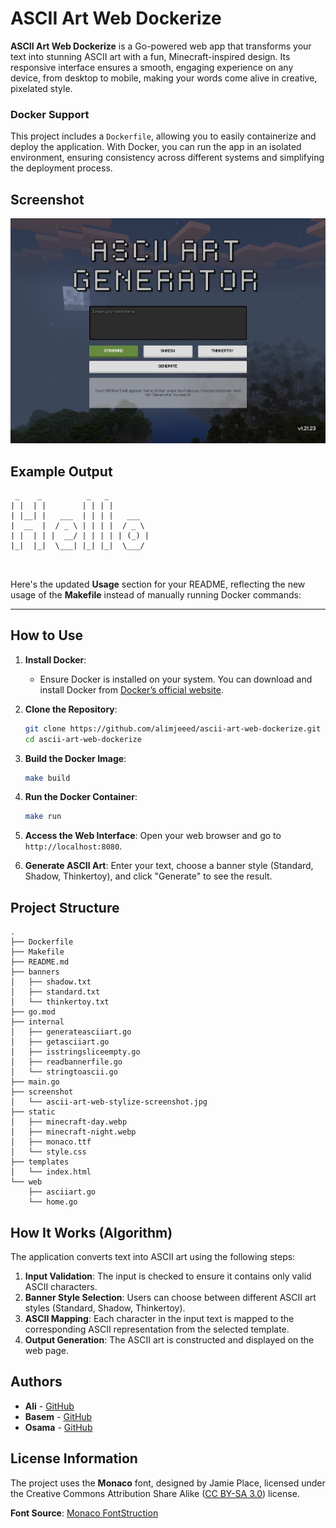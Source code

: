# ASCII Art Web Dockerize

**ASCII Art Web Dockerize** is a Go-powered web app that transforms your text into stunning ASCII art with a fun, Minecraft-inspired design. Its responsive interface ensures a smooth, engaging experience on any device, from desktop to mobile, making your words come alive in creative, pixelated style.

### Docker Support

This project includes a `Dockerfile`, allowing you to easily containerize and deploy the application. With Docker, you can run the app in an isolated environment, ensuring consistency across different systems and simplifying the deployment process.

## Screenshot

![Screenshot of ascii-art-web-stylize](https://github.com/alimjeeed/ascii-art-web-stylize/blob/main/screenshot/ascii-art-web-stylize-screenshot.jpg)

## Example Output

```plaintext
 _    _          _   _          
| |  | |        | | | |         
| |__| |   ___  | | | |   ___   
|  __  |  / _ \ | | | |  / _ \  
| |  | | |  __/ | | | | | (_) | 
|_|  |_|  \___| |_| |_|  \___/  
                                
                                
```

Here's the updated **Usage** section for your README, reflecting the new usage of the **Makefile** instead of manually running Docker commands:

---

## How to Use

1. **Install Docker**:
   - Ensure Docker is installed on your system. You can download and install Docker from [Docker’s official website](https://www.docker.com/products/docker-desktop).

2. **Clone the Repository**:
    ```bash
    git clone https://github.com/alimjeeed/ascii-art-web-dockerize.git
    cd ascii-art-web-dockerize
    ```

3. **Build the Docker Image**:
    ```bash
    make build
    ```

4. **Run the Docker Container**:
    ```bash
    make run
    ```

5. **Access the Web Interface**:
    Open your web browser and go to `http://localhost:8080`.

6. **Generate ASCII Art**:
    Enter your text, choose a banner style (Standard, Shadow, Thinkertoy), and click "Generate" to see the result.

## Project Structure

```plaintext
.
├── Dockerfile
├── Makefile
├── README.md
├── banners
│   ├── shadow.txt
│   ├── standard.txt
│   └── thinkertoy.txt
├── go.mod
├── internal
│   ├── generateasciiart.go
│   ├── getasciiart.go
│   ├── isstringsliceempty.go
│   ├── readbannerfile.go
│   └── stringtoascii.go
├── main.go
├── screenshot
│   └── ascii-art-web-stylize-screenshot.jpg
├── static
│   ├── minecraft-day.webp
│   ├── minecraft-night.webp
│   ├── monaco.ttf
│   └── style.css
├── templates
│   └── index.html
└── web
    ├── asciiart.go
    └── home.go
```   

## How It Works (Algorithm)

The application converts text into ASCII art using the following steps:

1. **Input Validation**: The input is checked to ensure it contains only valid ASCII characters.
2. **Banner Style Selection**: Users can choose between different ASCII art styles (Standard, Shadow, Thinkertoy).
3. **ASCII Mapping**: Each character in the input text is mapped to the corresponding ASCII representation from the selected template.
4. **Output Generation**: The ASCII art is constructed and displayed on the web page.

## Authors

- **Ali** - [GitHub](https://github.com/alimjeeed)
- **Basem** - [GitHub](https://github.com/basem9999)
- **Osama** - [GitHub](https://github.com/oalmaska)

## License Information

The project uses the **Monaco** font, designed by Jamie Place, licensed under the Creative Commons Attribution Share Alike ([CC BY-SA 3.0](http://creativecommons.org/licenses/by-sa/3.0/)) license.

**Font Source**: [Monaco FontStruction](http://fontstruct.com/fontstructions/show/753435)
